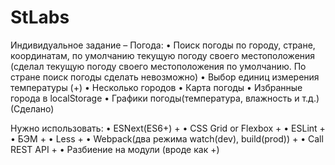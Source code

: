 # StLabs

Индивидуальное задание – Погода:
•	Поиск погоды по городу, стране, координатам, по умолчанию текущую погоду своего местоположения  (сделал текущую погоду своего местоположения по умолчанию. По стране поиск погоды сделать невозможно) 
•	Выбор единиц измерения температуры  (+)
•	Несколько городов
•	Карта погоды
•	Избранные города в localStorage
•	Графики погоды(температура, влажность и т.д.)   (Сделано)



Нужно использовать:
•	ESNext(ES6+)   +
•	CSS Grid or Flexbox  +
•	ESLint  +
•	БЭМ   +
•	Less   +
•	Webpack(два режима watch(dev), build(prod))   +
•	Call REST API    +
•	Разбиение на модули   (вроде как +)
